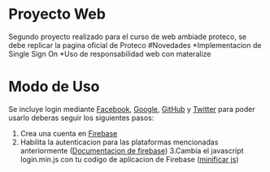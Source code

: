 # Proyecto Web
Segundo proyecto realizado para el curso de web ambiade proteco, se debe replicar la pagina oficial de Proteco 
#Novedades
*Implementacion de Single Sign On
*Uso de responsabilidad web con materalize
# Modo de Uso
Se incluye login mediante [Facebook](https://www.facebook.com/), [Google](https://www.google.com/), [GitHub](https://www.github.com/) y [Twitter](https://www.twitter.com/) para poder usarlo deberas seguir los siguientes pasos:
1. Crea una cuenta en [Firebase](https://firebase.google.com/)
2. Habilita la autenticacion para las plataformas mencionadas anteriormente ([Documentacion de firebase](https://firebase.google.com/docs/auth/?hl=es-419utm_source=google&utm_medium=cpc&utm_campaign=1001467%20%7C%20Firebase*%20Brand%20Features%20%7C%20Global%20%7C%20es%20%7C%20Desk%2BTab%2BMobile%20%7C%20Text%20%7C%20BKWS%20%5B2017%5D&utm_term=%7Bkeyword%7D&gclid=Cj0KEQjwi7vIBRDpo9W8y7Ct6ZcBEiQA1CwV2CsHIzkGXe4yAYd2ebztiQkCAavF_MnFDIqXBpc277UaAh0U8P8HAQ))
3.Cambia el javascript login.min.js con tu codigo de aplicacion de Firebase ([minificar js](https://jscompress.com/))

